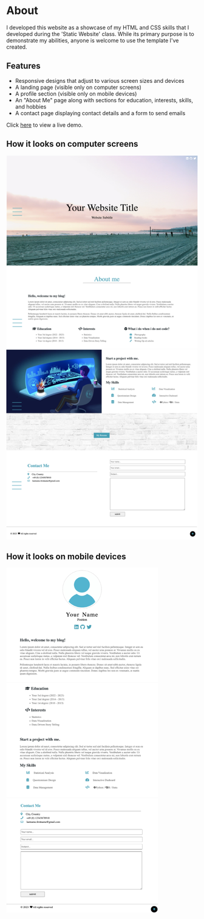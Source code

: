 # About
I developed this website as a showcase of my HTML and CSS skills that I developed during the 'Static Website' class.
While its primary purpose is to demonstrate my abilities, anyone is welcome to use the template I've created.

## Features

- Responsive designs that adjust to various screen sizes and devices
- A landing page (visible only on computer screens)
- A profile section (visible only on mobile devices)
- An "About Me" page along with sections for education, interests, skills, and hobbies
- A contact page displaying contact details and a form to send emails

Click [here](https://static-website-final-project.netlify.app/) to view a live demo.

## How it looks on computer screens

![computer_screen_page1](img/computer_screen_page1.png)
![computer_screen_page2](img/computer_screen_page2.png)
![computer_screen_page3](img/computer_screen_page3.png)
![computer_screen_page4](img/computer_screen_page4.png)

## How it looks on mobile devices

<img src="img/mobile_device_page1.png" alt="mobile_device_page1" width="400" height="300">
<img src="img/mobile_device_page2.png" alt="mobile_device_page2" width="400" height="300">
<img src="img/mobile_device_page3.png" alt="mobile_device_page3" width="400" height="300">

